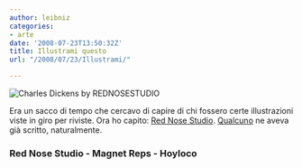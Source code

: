 ```yaml
---
author: leibniz
categories:
- arte
date: '2008-07-23T13:50:32Z'
title: Illustrami questo
url: "/2008/07/23/Illustrami/"

---
```

![Charles Dickens by REDNOSESTUDIO](http://www.magnetreps.com/img/portfolio/1671_m.jpg)

Era un sacco di tempo che cercavo di capire di chi fossero certe illustrazioni viste in giro per riviste. Ora ho capito: [Red Nose Studio](http://www.rednosestudio.com/). [Qualcuno](http://hoyloco.wordpress.com/2007/06/25/red-nose-studio-chris-sickels/) ne aveva già scritto, naturalmente.


### Red Nose Studio - Magnet Reps - Hoyloco
